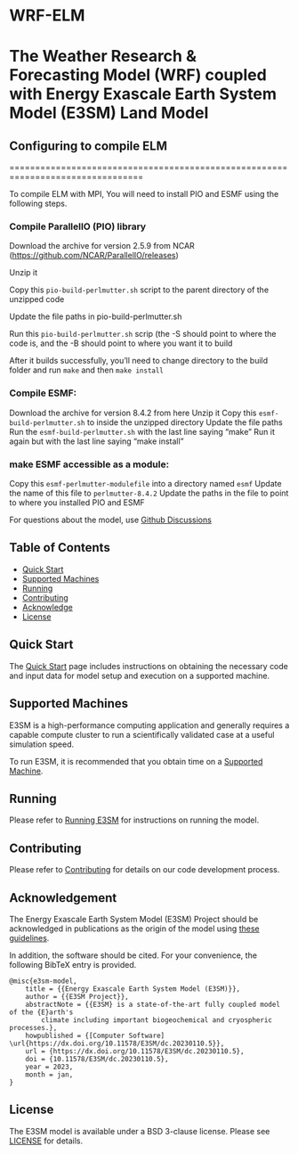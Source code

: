 # WRF-ELM
The Weather Research & Forecasting Model (WRF) coupled with Energy Exascale Earth System Model (E3SM) Land Model
================================================================================

## Configuring to compile ELM
================================================================================

To compile ELM with MPI, You will need to install PIO and ESMF using the following steps.

### Compile ParallelIO (PIO) library 

   Download the archive for version 2.5.9 from NCAR (https://github.com/NCAR/ParallelIO/releases)
   
   Unzip it
   
   Copy this `pio-build-perlmutter.sh` script to the parent directory of the unzipped code
   
   Update the file paths in pio-build-perlmutter.sh
   
   Run this `pio-build-perlmutter.sh` scrip (the -S should point to where the code is, and the -B should point to where you want it to build
   
   After it builds successfully, you’ll need to change directory to the build folder and run `make` and then `make install`
 
### Compile ESMF:
Download the archive for version 8.4.2 from here
Unzip it
Copy this `esmf-build-perlmutter.sh` to inside the unzipped directory
Update the file paths
Run the `esmf-build-perlmutter.sh` with the last line saying “make”
Run it again but with the last line saying “make install”
 
### make ESMF accessible as a module:
Copy this `esmf-perlmutter-modulefile` into a directory named `esmf`
Update the name of this file to `perlmutter-8.4.2`
Update the paths in the file to point to where you installed PIO and ESMF


For questions about the model, use [Github Discussions](https://github.com/E3SM-Project/E3SM/discussions)

Table of Contents 
--------------------------------------------------------------------------------
- [Quick Start](#quickstart)
- [Supported Machines](#supportedmachines)
- [Running](#running)
- [Contributing](#contributing)
- [Acknowledge](#acknowledge)
- [License](#license)

Quick Start
--------------------------------------------------------------------------------
The [Quick Start](https://e3sm.org/model/running-e3sm/e3sm-quick-start/) page 
includes instructions on obtaining the necessary code and input data for model 
setup and execution on a supported machine.

Supported Machines 
--------------------------------------------------------------------------------
E3SM is a high-performance computing application and generally requires a
capable compute cluster to run a scientifically validated case at a useful
simulation speed.

To run E3SM, it is recommended that you obtain time on a 
[Supported Machine](https://e3sm.org/model/running-e3sm/supported-machines/).

Running
--------------------------------------------------------------------------------
Please refer to [Running E3SM](https://e3sm.org/model/running-e3sm/) 
 for instructions on running the model. 

Contributing
--------------------------------------------------------------------------------
Please refer to [Contributing](CONTRIBUTING.md) for details on our code development
process.

Acknowledgement
--------------------------------------------------------------------------------
The Energy Exascale Earth System Model (E3SM) Project should be acknowledged in
publications as the origin of the model using
[these guidelines](https://e3sm.org/resources/policies/acknowledge-e3sm/).

In addition, the software should be cited.  For your convenience,
the following BibTeX entry is provided.
```TeX
@misc{e3sm-model,
	title = {{Energy Exascale Earth System Model (E3SM)}},
	author = {{E3SM Project}},
	abstractNote = {{E3SM} is a state-of-the-art fully coupled model of the {E}arth's 
		climate including important biogeochemical and cryospheric processes.},
	howpublished = {[Computer Software] \url{https://dx.doi.org/10.11578/E3SM/dc.20230110.5}},
	url = {https://dx.doi.org/10.11578/E3SM/dc.20230110.5},
	doi = {10.11578/E3SM/dc.20230110.5},
	year = 2023,
	month = jan,
}
```

License
--------------------------------------------------------------------------------
The E3SM model is available under a BSD 3-clause license.
Please see [LICENSE](LICENSE) for details.

